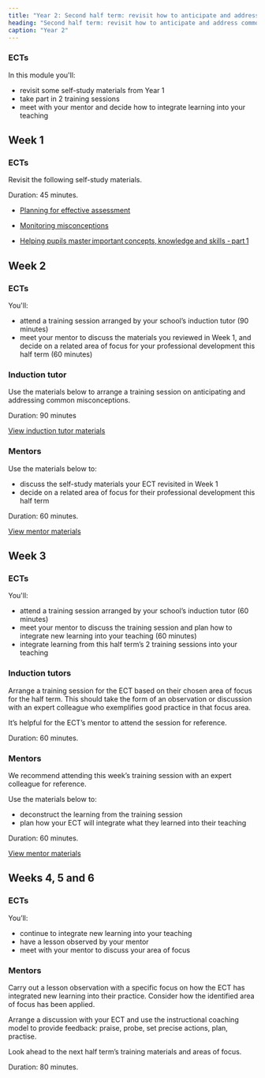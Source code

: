 ```yaml
---
title: "Year 2: Second half term: revisit how to anticipate and address common misconceptions in your subject or phase"
heading: "Second half term: revisit how to anticipate and address common misconceptions in your subject or phase"
caption: "Year 2"
---
```


### ECTs
In this module you'll:
- revisit some self-study materials from Year 1
- take part in 2 training sessions
- meet with your mentor and decide how to integrate learning into your teaching

## Week 1

### ECTs

Revisit the following self-study materials.

Duration: 45 minutes.

- [Planning for effective assessment](https://support-for-early-career-teachers.education.gov.uk/teach-first/year-1-how-can-you-use-assessment-and-feedback-to-greatest-effect/spring-week-2-ect-session-overview/)  

- [Monitoring misconceptions](https://support-for-early-career-teachers.education.gov.uk/teach-first/year-1-how-can-you-use-assessment-and-feedback-to-greatest-effect/spring-week-3-ect-session-overview/)   

- [Helping pupils master important concepts, knowledge and skills - part 1](https://support-for-early-career-teachers.education.gov.uk/teach-first/year-1-how-to-design-a-coherent-curriculum/summer-week-4-ect-session-overview/)   


## Week 2

### ECTs

You'll:
- attend a training session arranged by your school’s induction tutor (90 minutes) 
- meet your mentor to discuss the materials you reviewed in Week 1, and decide on a related area of focus for your professional development this half term (60 minutes) 

### Induction tutor

Use the materials below to arrange a training session on anticipating and addressing common misconceptions. 

Duration: 90 minutes

[View induction tutor materials](https://support-for-early-career-teachers/teach-first/year-2-how-can-you-anticipate-and-address-common-misconceptions-in-your-subject-or-phase/spring-week-2-induction-tutor-materials.md.md)

### Mentors

Use the materials below to: 

- discuss the self-study materials your ECT revisited in Week 1 
- decide on a related area of focus for their professional development this half term

Duration: 60 minutes.

[View mentor materials](https://support-for-early-career-teachers/teach-first/year-2-how-can-you-anticipate-and-address-common-misconceptions-in-your-subject-or-phase/spring-week-2-mentor-materials.md.md)

## Week 3

### ECTs

You'll:

- attend a training session arranged by your school’s induction tutor (60 minutes)
- meet your mentor to discuss the training session and plan how to integrate new learning into your teaching (60 minutes) 
- integrate learning from this half term’s 2 training sessions into your teaching

### Induction tutors

Arrange a training session for the ECT based on their chosen area of focus for the half term. This should take the form of an observation or discussion with an expert colleague who exemplifies good practice in that focus area. 

It’s helpful for the ECT’s mentor to attend the session for reference. 

Duration: 60 minutes.

### Mentors

We recommend attending this week’s training session with an expert colleague for reference. 

Use the materials below to: 
- deconstruct the learning from the training session 
- plan how your ECT will integrate what they learned into their teaching 

Duration: 60 minutes.

[View mentor materials](https://support-for-early-career-teachers.education.gov.uk/teach-first/year-2-how-can-you-develop-pupils-intrinsic-motivation/autumn-week-3-mentor-materials)

## Weeks 4, 5 and 6

### ECTs

You’ll: 

- continue to integrate new learning into your teaching 
- have a lesson observed by your mentor 
- meet with your mentor to discuss your area of focus 

### Mentors

Carry out a lesson observation with a specific focus on how the ECT has integrated new learning into their practice. Consider how the identified area of focus has been applied. 

Arrange a discussion with your ECT and use the instructional coaching model to provide feedback: praise, probe, set precise actions, plan, practise. 

Look ahead to the next half term’s training materials and areas of focus. 

Duration: 80 minutes. 